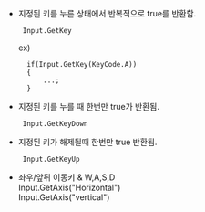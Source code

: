 - 지정된 키를 누른 상태에서 반복적으로 true를 반환함.  
  
       Input.GetKey  
     
     ex)
     
        if(Input.GetKey(KeyCode.A))
        {
            ...;
        }
  
- 지정된 키를 누를 때 한번만 true가 반환됨.  
  
       Input.GetKeyDown   
     

- 지정된 키가 해제될때 한번만 true 반환됨.   

       Input.GetKeyUp  

   
- 좌우/앞뒤 이동키 & W,A,S,D  
     Input.GetAxis("Horizontal")  
     Input.GetAxis("vertical")   
          
     
 
